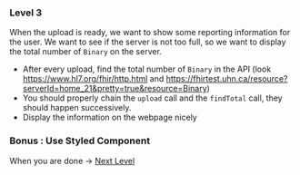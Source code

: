 ### Level 3

When the upload is ready, we want to show some reporting information for the user.
We want to see if the server is not too full, so we want to display the total number of `Binary` on the server.

* After every upload, find the total number of `Binary` in the API (look https://www.hl7.org/fhir/http.html and https://fhirtest.uhn.ca/resource?serverId=home_21&pretty=true&resource=Binary)
* You should properly chain the `upload` call and the `findTotal` call, they should happen successively. 
* Display the information on the webpage nicely

### Bonus : Use Styled Component

When you are done -> [Next Level](https://github.com/honestica/frontend-jobs/tree/master/lvl4)
